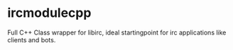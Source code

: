 ircmodulecpp
============

Full C++ Class wrapper for libirc, ideal startingpoint for irc applications like clients and bots.